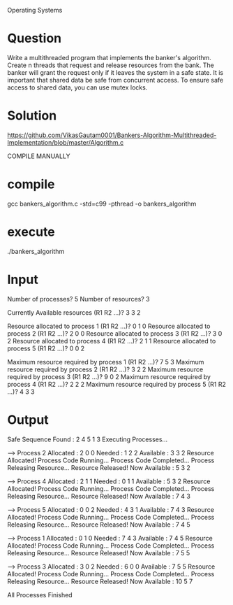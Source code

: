 Operating Systems
# Question
Write a multithreaded program that implements the banker's algorithm. Create n threads that request and release resources from the bank. The banker will grant the request only if it leaves the system in a safe state. It is important that shared data be safe from concurrent access. To ensure safe access to shared data, you can use mutex locks.

# Solution
https://github.com/VikasGautam0001/Bankers-Algorithm-Multithreaded-Implementation/blob/master/Algorithm.c

COMPILE MANUALLY
# compile
gcc bankers_algorithm.c -std=c99 -pthread -o bankers_algorithm

# execute
./bankers_algorithm

# Input
Number of processes? 5
Number of resources? 3

Currently Available resources (R1 R2 ...)? 3 3 2

Resource allocated to process 1 (R1 R2 ...)? 0 1 0
Resource allocated to process 2 (R1 R2 ...)? 2 0 0
Resource allocated to process 3 (R1 R2 ...)? 3 0 2
Resource allocated to process 4 (R1 R2 ...)? 2 1 1
Resource allocated to process 5 (R1 R2 ...)? 0 0 2

Maximum resource required by process 1 (R1 R2 ...)? 7 5 3
Maximum resource required by process 2 (R1 R2 ...)? 3 2 2
Maximum resource required by process 3 (R1 R2 ...)? 9 0 2
Maximum resource required by process 4 (R1 R2 ...)? 2 2 2
Maximum resource required by process 5 (R1 R2 ...)? 4 3 3
# Output
Safe Sequence Found : 2  4  5  1  3
Executing Processes...


--> Process 2
	Allocated :   2  0  0
	Needed    :   1  2  2
	Available :   3  3  2
	Resource Allocated!
	Process Code Running...
	Process Code Completed...
	Process Releasing Resource...
	Resource Released!
	Now Available :   5  3  2


--> Process 4
	Allocated :   2  1  1
	Needed    :   0  1  1
	Available :   5  3  2
	Resource Allocated!
	Process Code Running...
	Process Code Completed...
	Process Releasing Resource...
	Resource Released!
	Now Available :   7  4  3


--> Process 5
	Allocated :   0  0  2
	Needed    :   4  3  1
	Available :   7  4  3
	Resource Allocated!
	Process Code Running...
	Process Code Completed...
	Process Releasing Resource...
	Resource Released!
	Now Available :   7  4  5


--> Process 1
	Allocated :   0  1  0
	Needed    :   7  4  3
	Available :   7  4  5
	Resource Allocated!
	Process Code Running...
	Process Code Completed...
	Process Releasing Resource...
	Resource Released!
	Now Available :   7  5  5


--> Process 3
	Allocated :   3  0  2
	Needed    :   6  0  0
	Available :   7  5  5
	Resource Allocated!
	Process Code Running...
	Process Code Completed...
	Process Releasing Resource...
	Resource Released!
	Now Available :  10  5  7


All Processes Finished
